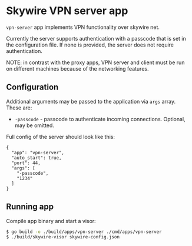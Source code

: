 # Skywire VPN server app

`vpn-server` app implements VPN functionality over skywire net.

Currently the server supports authentication with a passcode that is set in the configuration file.
If none is provided, the server does not require authentication.

NOTE: in contrast with the proxy apps, VPN server and client must be run on different machines because of the networking features.

## Configuration

Additional arguments may be passed to the application via `args` array. These are:
- `-passcode` - passcode to authenticate incoming connections. Optional, may be omitted.

Full config of the server should look like this:
```json5
{
  "app": "vpn-server",
  "auto_start": true,
  "port": 44,
  "args": [
    "-passcode",
    "1234"
  ]
}
```

## Running app

Compile app binary and start a visor:

```sh
$ go build -o ./build/apps/vpn-server ./cmd/apps/vpn-server
$ ./build/skywire-visor skywire-config.json
```